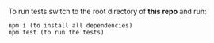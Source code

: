 To run tests switch to the root directory of **this repo** and run:

```
npm i (to install all dependencies)
npm test (to run the tests)
```